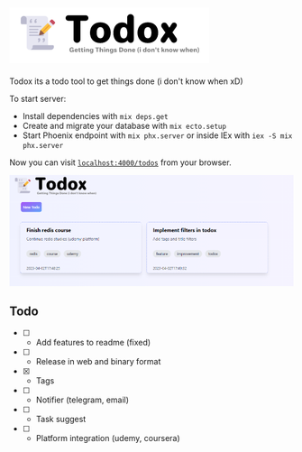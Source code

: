![banner](repo_assets/banner.png)
---

Todox its a todo tool to get things done (i don't know when xD)

To start server:

  * Install dependencies with `mix deps.get`
  * Create and migrate your database with `mix ecto.setup`
  * Start Phoenix endpoint with `mix phx.server` or inside IEx with `iex -S mix phx.server`

Now you can visit [`localhost:4000/todos`](http://localhost:4000/todos) from your browser.

![screen](repo_assets/todox-screen.png)

## Todo
- [ ] - Add features to readme (fixed)
- [ ] - Release in web and binary format
- [X] - Tags
- [ ] - Notifier (telegram, email)
- [ ] - Task suggest
- [ ] - Platform integration (udemy, coursera)
